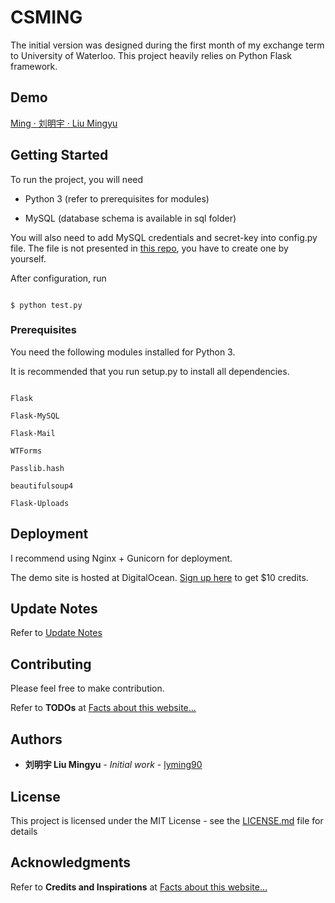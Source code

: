 #  CSMING

The initial version was designed during the first month of my exchange term to University of Waterloo. This project heavily relies on Python Flask framework.

## Demo

[Ming · 刘明宇 · Liu Mingyu](https://www.csming.com)

##  Getting Started

To run the project, you will need

- Python 3 (refer to prerequisites for modules)

- MySQL (database schema is available in sql folder)
  
You will also need to add MySQL credentials and secret-key into config.py file. The file is not presented in [this repo](#), you have to create one by yourself.

After configuration, run
```

$ python test.py

```

  

###  Prerequisites

You need the following modules installed for Python 3.

It is recommended that you run setup.py to install all dependencies.

```

Flask

Flask-MySQL

Flask-Mail

WTForms

Passlib.hash

beautifulsoup4

Flask-Uploads

```

## Deployment

I recommend using Nginx + Gunicorn for deployment.

The demo site is hosted at DigitalOcean. [Sign up here](https://m.do.co/c/467683057277) to get $10 credits.

## Update Notes

Refer to [Update Notes](https://www.csming.com/archive/update-notes)

##  Contributing

Please feel free to make contribution. 

Refer to **TODOs** at [Facts about this website...](https://www.csming.com/archive/facts-about-this-website)


##  Authors

*  **刘明宇 Liu Mingyu** \- *Initial work* \- [lyming90](https://github.com/lyming90)

##  License

This project is licensed under the MIT License - see the [LICENSE.md](LICENSE.md) file for details


##  Acknowledgments

Refer to **Credits and Inspirations** at [Facts about this website...](https://www.csming.com/archive/facts-about-this-website)

